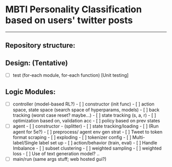 # MBTI Personality Classification based on users' twitter posts
------


## Repository structure:

## Design: (Tentative)
- [ ] test (for-each module, for-each function) [Unit testing]

## Logic Modules:
- [ ] controller (model-based RL?)
      - [ ] constructor (init func)
      - [ ] action space, state space (search space of hyperparams, models)
      - [ ] back tracking (worst case reset? maybe...)
      - [ ] state tracking (s, a, r)
      - [ ] optimization based on, validation acc
      - [ ] policy based on prev states
- [ ] agent
      - [ ] constructor - (splitter)
      - [ ] state tracking/loading
      - [ ] (Run agent for 5e?)
      - [ ] preprocess/ agent env gen strat
           - [ ] Tweet to token format scraping
           - [ ] exploding
           - [ ] tokenizer config
           - [ ] Multi-label/Single label set up
      - [ ] action/behavior (train, eval)
            - [ ] Handle Imbalance
                 - [ ] subset clustering
                 - [ ] weighted sampling
                 - [ ] weighted loss
                 - [ ] Use of text generation model? ..
- [ ] main/run (same args stuff; web hosted gui?)
